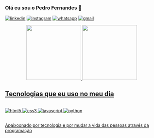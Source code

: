 
### Olá eu sou o Pedro Fernandes 👋

[![linkedin](https://img.shields.io/badge/LinkedIn-0077B5?style=for-the-badge&logo=linkedin&logoColor=white)](https://www.linkedin.com/in/pedro-moura-tecnologia/)
[![instagram](https://img.shields.io/badge/Instagram-E4405F?style=for-the-badge&logo=instagram&logoColor=white)](https://www.instagram.com/eldropeernandes/)
[![whatsapp](https://img.shields.io/badge/WhatsApp-25D366?style=for-the-badge&logo=whatsapp&logoColor=white)](https://api.whatsapp.com/send?phone=5511940708204&text=Ol%C3%A1%20Pedro%20tudo%20bem%3F%20Vim%20aqui%20pois%20tive%20interesse%20no%20seu%20perfil%20no%20Github)
[![gmail](https://img.shields.io/badge/Gmail-D14836?style=for-the-badge&logo=gmail&logoColor=white)](https://api.whatsapp.com/send?phone=5511940708204&text=Ol%C3%A1%20Pedro%20tudo%20bem%3F%20Vim%20aqui%20pois%20tive%20interesse%20no%20seu%20perfil%20no%20Github)

<div align="center">
  <a href="https://github.com/whoemai">
  <img height="180em" src="https://github-readme-stats.vercel.app/api?username=whoemai&show_icons=true&theme=merko&include_all_commits=true&count_private=true"/>
  <img height="180em" src="https://github-readme-stats.vercel.app/api/top-langs/?username=whoemai&layout=compact&langs_count=7&theme=merko"/>
</div>

## Tecnologias que eu uso no meu dia

<div style="display: inline_block"><br/>
  <img aling="center" alt="html5" src="https://img.shields.io/badge/HTML5-E34F26?style=for-the-badge&logo=html5&logoColor=white" />
  <img aling="center" alt="css3" src="https://img.shields.io/badge/CSS3-1572B6?style=for-the-badge&logo=css3&logoColor=white" />
  <img aling="center" alt="javascript" src="https://img.shields.io/badge/JavaScript-F7DF1E?style=for-the-badge&logo=javascript&logoColor=black" />
  <img aling="center" alt="python" src="https://img.shields.io/badge/Python-14354C?style=for-the-badge&logo=python&logoColor=white" />
</div><br/>

Apaixoonado por tecnologia e por mudar a vida das pessoas através da programação

